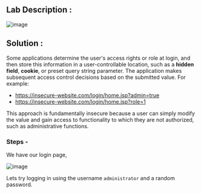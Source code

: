 ## Lab Description :

![image](https://github.com/sh3bu/Portswigger_labs/assets/67383098/5865cf0d-18fb-4c8f-8dea-f3bcf53c6537)


## Solution :

Some applications determine the user's access rights or role at login, and then store this information in a user-controllable location, such as a **hidden field**, **cookie**, or preset query string parameter. The application makes subsequent access control decisions based on the submitted value. For example:

- https://insecure-website.com/login/home.jsp?admin=true
- https://insecure-website.com/login/home.jsp?role=1

This approach is fundamentally insecure because a user can simply modify the value and gain access to functionality to which they are not authorized, such as administrative functions.

### Steps -

We have our login page,

![image](https://github.com/sh3bu/Portswigger_labs/assets/67383098/90554f90-9edf-4fcf-9882-79457e4aa808)

Lets try logging in using the username `administrator` and a random password.

